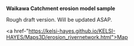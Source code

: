 **Waikawa Catchment erosion model sample**

Rough draft version. Will be updated ASAP.

<a href-"https://kelsi-hayes.github.io/KELSI-HAYES/Maps3D/erosion_rivernetwork.html">Map</a>
